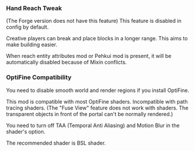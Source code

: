 ### Hand Reach Tweak
(The Forge version does not have this feature)
This feature is disabled in config by default.

Creative players can break and place blocks in a longer range. This aims to make building easier.

When reach entity attributes mod or Pehkui mod is present, it will be automatically disabled because of Mixin conflicts.

### OptiFine Compatibility
You need to disable smooth world and render regions if you install OptiFine.

This mod is compatible with most OptiFine shaders. Incompatible with path tracing shaders. (The "Fuse View" feature does not work with shaders. The transparent objects in front of the portal can't be normally rendered.)

You need to turn off TAA (Temporal Anti Aliasing) and Motion Blur in the shader's option.

The recommended shader is BSL shader.
